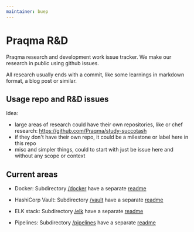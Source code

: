 ```yaml
---
maintainer: buep
---
```


# Praqma R&D

Praqma research and development work issue tracker. We make our research in public using github issues.

All research usually ends with a commit, like some learnings in markdown format, a blog post or similar.


## Usage repo and R&D issues

Idea:

* large areas of research could have their own repositories, like or chef research: https://github.com/Praqma/study-succotash
* if they don't have their own repo, it could be a milestone or label here in this repo
* misc and simpler things, could to start with just be issue here and without any scope or context


## Current areas

* Docker: Subdirectory [/docker](/docker) have a separate [readme](/docker/README.md)

* HashiCorp Vault: Subdirectory [/vault](/vault) have a separate [readme](/vault/README.md)

* ELK stack: Subdirectory [/elk](/elk) have a separate [readme](/elk/README.md)

* Pipelines: Subdirectory [/pipelines](/pipelines) have a separate [readme](/pipelines/README.md)
